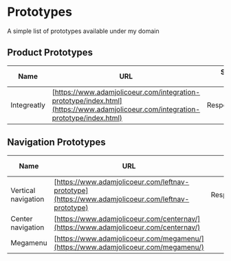 # Prototypes

A simple list of prototypes available under my domain

## Product Prototypes

| Name | URL | Screen size |
| --- | --- | --: |
| Integreatly |[https://www.adamjolicoeur.com/integration-prototype/index.html](https://www.adamjolicoeur.com/integration-prototype/index.html) | Responsive |

## Navigation Prototypes

| Name | URL | Screen size |
| -- | -- | --: |
| Vertical navigation | [https://www.adamjolicoeur.com/leftnav-prototype](https://www.adamjolicoeur.com/leftnav-prototype) | Responsive |
| Center navigation | [https://www.adamjolicoeur.com/centernav/](https://www.adamjolicoeur.com/centernav/) | 1366 x 768 |
| Megamenu | [https://www.adamjolicoeur.com/megamenu/](https://www.adamjolicoeur.com/megamenu/) | 1366 x 768 |

